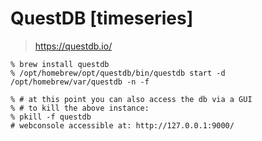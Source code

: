 
# QuestDB \[timeseries]
> https://questdb.io/
```
% brew install questdb
% /opt/homebrew/opt/questdb/bin/questdb start -d /opt/homebrew/var/questdb -n -f

% # at this point you can also access the db via a GUI
% # to kill the above instance:
% pkill -f questdb
# webconsole accessible at: http://127.0.0.1:9000/
```
